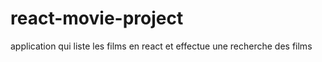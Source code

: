 # react-movie-project
application qui liste les films en react et effectue une recherche des films 
